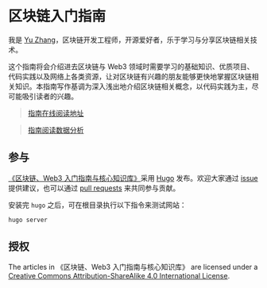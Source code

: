 # 区块链入门指南

我是 [Yu Zhang](https://github.com/pseudoyu)，区块链开发工程师，开源爱好者，乐于学习与分享区块链相关技术。

这个指南将会介绍进去区块链与 Web3 领域时需要学习的基础知识、优质项目、代码实践以及网络上各类资源，让对区块链有兴趣的朋友能够更快地掌握区块链相关知识。本指南写作基调为深入浅出地介绍区块链相关概念，以代码实践为主，尽可能吸引读者的兴趣。

> [指南在线阅读地址](https://www.pseudoyu.com/blockchain-guide/)

> [指南阅读数据分析](https://yu-analysis.vercel.app/share/KRyiGeuT/%E5%8C%BA%E5%9D%97%E9%93%BE%E5%85%A5%E9%97%A8%E6%8C%87%E5%8D%97)

## 参与

[《区块链、Web3 入门指南与核心知识库》](https://github.com/pseudoyu/blockchain-guide)采用 [Hugo](https://gohugo.io) 发布。欢迎大家通过 [issue](https://github.com/pseudoyu/blockchain-guide/issues) 提供建议，也可以通过 [pull requests](https://github.com/pseudoyu/blockchain-guide/pulls) 来共同参与贡献。

安装完 `hugo` 之后，可在根目录执行以下指令来测试网站：

  ```bash
  hugo server
  ```

## 授权

The articles in 《区块链、Web3 入门指南与核心知识库》 are licensed under a [Creative Commons Attribution-ShareAlike 4.0 International License](http://creativecommons.org/licenses/by-sa/4.0/).